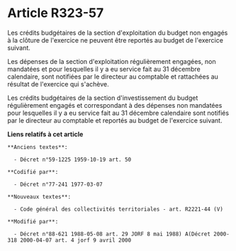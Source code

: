 # Article R323-57

Les crédits budgétaires de la section d'exploitation du budget non engagés à la clôture de l'exercice ne peuvent être
reportés au budget de l'exercice suivant.

Les dépenses de la section d'exploitation régulièrement engagées, non mandatées et pour lesquelles il y a eu service fait au
31 décembre calendaire, sont notifiées par le directeur au comptable et rattachées au résultat de l'exercice qui s'achève.

Les crédits budgétaires de la section d'investissement du budget régulièrement engagés et correspondant à des dépenses non
mandatées pour lesquelles il y a eu service fait au 31 décembre calendaire sont notifiés par le directeur au comptable et
reportés au budget de l'exercice suivant.

**Liens relatifs à cet article**

	**Anciens textes**:

	  - Décret n°59-1225 1959-10-19 art. 50

	**Codifié par**:

	  - Décret n°77-241 1977-03-07

	**Nouveaux textes**:

	  - Code général des collectivités territoriales - art. R2221-44 (V)

	**Modifié par**:

	  - Décret n°88-621 1988-05-08 art. 29 JORF 8 mai 1988) A(Décret 2000-318 2000-04-07 art. 4 jorf 9 avril 2000
